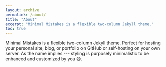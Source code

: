 ```yaml
---
layout: archive
permalink: /about/
title: "About"
excerpt: "Minimal Mistakes is a flexible two-column Jekyll theme."
toc: true
---
```


Minimal Mistakes is a flexible two-column Jekyll theme. Perfect for hosting your personal site, blog, or portfolio on GitHub or self-hosting on your own server. As the name implies --- styling is purposely minimalistic to be enhanced and customized by you :smile:.
